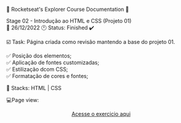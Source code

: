 🚀 Rocketseat's Explorer Course Documentation 📁

Stage 02 - Introdução ao HTML e CSS (Projeto 01)<br>
📅 26/12/2022 🕛 Status: Finished ✔️

☑️ Task: Página criada como revisão mantendo a base do projeto 01.

✅ Posição dos elementos;<br>
✅ Aplicação de fontes customizadas;<br>
✅ Estilização dcom CSS;<br> 
✅ Formatação de cores e fontes;<br>

📌 Stacks: HTML | CSS

💻Page view: 
<div align="center"
img src="https://user-images.githubusercontent.com/61918927/209605423-553c3c63-92a2-42fd-ab00-bb2dfe20db46.jpg" width="0px"
</div>

<a href="https://gabriel-adsv.github.io/explorer-stage02-projeto01-revisao/" target="_blank">Acesse o exercicio aqui</a>
